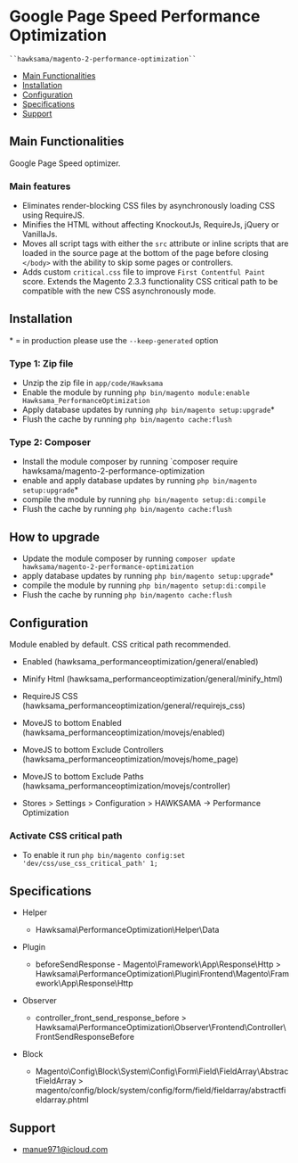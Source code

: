 # Google Page Speed Performance Optimization

    ``hawksama/magento-2-performance-optimization``

 - [Main Functionalities](#markdown-header-main-functionalities)
 - [Installation](#markdown-header-installation)
 - [Configuration](#markdown-header-configuration)
 - [Specifications](#markdown-header-specifications)
 - [Support](#markdown-header-support)


## Main Functionalities
Google Page Speed optimizer.

### Main features
 - Eliminates render-blocking CSS files by asynchronously loading CSS using RequireJS. <br />
 - Minifies the HTML without affecting KnockoutJs, RequireJs, jQuery or VanillaJs.
 - Moves all script tags with either the `src` attribute or inline scripts that are loaded in the source page at the bottom of the page before closing `</body>` with the ability to skip some pages or controllers. <br />
 - Adds custom `critical.css` file to improve `First Contentful Paint` score. Extends the Magento 2.3.3 functionality CSS critical path to be compatible with the new CSS asynchronously mode. <br />

## Installation
\* = in production please use the `--keep-generated` option

### Type 1: Zip file

 - Unzip the zip file in `app/code/Hawksama`
 - Enable the module by running `php bin/magento module:enable Hawksama_PerformanceOptimization`
 - Apply database updates by running `php bin/magento setup:upgrade`\*
 - Flush the cache by running `php bin/magento cache:flush`

### Type 2: Composer

 - Install the module composer by running `composer require hawksama/magento-2-performance-optimization
 - enable and apply database updates by running `php bin/magento setup:upgrade`\*
 - compile the module by running `php bin/magento setup:di:compile`
 - Flush the cache by running `php bin/magento cache:flush`

## How to upgrade

 - Update the module composer by running `composer update hawksama/magento-2-performance-optimization`
 - apply database updates by running `php bin/magento setup:upgrade`\*
 - compile the module by running `php bin/magento setup:di:compile`
 - Flush the cache by running `php bin/magento cache:flush`

## Configuration
 Module enabled by default. CSS critical path recommended.

 - Enabled (hawksama_performanceoptimization/general/enabled)

 - Minify Html (hawksama_performanceoptimization/general/minify_html)

 - RequireJS CSS (hawksama_performanceoptimization/general/requirejs_css)

 - MoveJS to bottom Enabled (hawksama_performanceoptimization/movejs/enabled)

 - MoveJS to bottom Exclude Controllers (hawksama_performanceoptimization/movejs/home_page)

 - MoveJS to bottom Exclude Paths (hawksama_performanceoptimization/movejs/controller)
 
 - Stores > Settings > Configuration > HAWKSAMA -> Performance Optimization

### Activate CSS critical path

 - To enable it run `php bin/magento config:set 'dev/css/use_css_critical_path' 1;`

## Specifications

 - Helper
	- Hawksama\PerformanceOptimization\Helper\Data

 - Plugin
	- beforeSendResponse - Magento\Framework\App\Response\Http > Hawksama\PerformanceOptimization\Plugin\Frontend\Magento\Framework\App\Response\Http

 - Observer
	- controller_front_send_response_before > Hawksama\PerformanceOptimization\Observer\Frontend\Controller\FrontSendResponseBefore

 - Block
	- Magento\Config\Block\System\Config\Form\Field\FieldArray\AbstractFieldArray > magento/config/block/system/config/form/field/fieldarray/abstractfieldarray.phtml
## Support
- manue971@icloud.com
